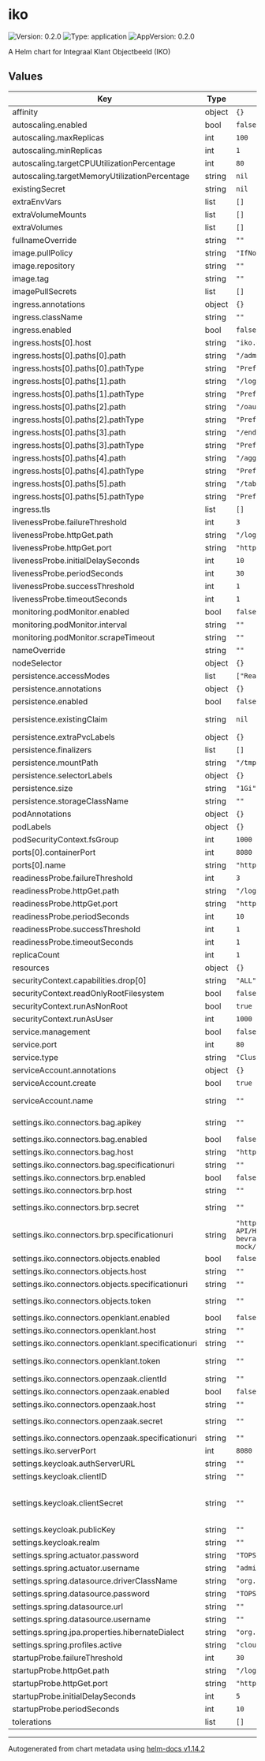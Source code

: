 # iko

![Version: 0.2.0](https://img.shields.io/badge/Version-0.2.0-informational?style=flat-square) ![Type: application](https://img.shields.io/badge/Type-application-informational?style=flat-square) ![AppVersion: 0.2.0](https://img.shields.io/badge/AppVersion-0.2.0-informational?style=flat-square)

A Helm chart for Integraal Klant Objectbeeld (IKO)

## Values

| Key | Type | Default | Description |
|-----|------|---------|-------------|
| affinity | object | `{}` |  |
| autoscaling.enabled | bool | `false` |  |
| autoscaling.maxReplicas | int | `100` |  |
| autoscaling.minReplicas | int | `1` |  |
| autoscaling.targetCPUUtilizationPercentage | int | `80` |  |
| autoscaling.targetMemoryUtilizationPercentage | string | `nil` |  |
| existingSecret | string | `nil` |  |
| extraEnvVars | list | `[]` | Extra environment variables to inject into the container |
| extraVolumeMounts | list | `[]` | Additional volume mounts for the main container |
| extraVolumes | list | `[]` | Additional volumes to attach to the pod |
| fullnameOverride | string | `""` |  |
| image.pullPolicy | string | `"IfNotPresent"` | Pull policy for the image |
| image.repository | string | `""` | Domain of the image repository |
| image.tag | string | `""` | Overrides the image tag whose default is the chart appVersion. |
| imagePullSecrets | list | `[]` |  |
| ingress.annotations | object | `{}` |  |
| ingress.className | string | `""` |  |
| ingress.enabled | bool | `false` |  |
| ingress.hosts[0].host | string | `"iko.example.com"` |  |
| ingress.hosts[0].paths[0].path | string | `"/admin"` |  |
| ingress.hosts[0].paths[0].pathType | string | `"Prefix"` |  |
| ingress.hosts[0].paths[1].path | string | `"/login"` |  |
| ingress.hosts[0].paths[1].pathType | string | `"Prefix"` |  |
| ingress.hosts[0].paths[2].path | string | `"/oauth2"` |  |
| ingress.hosts[0].paths[2].pathType | string | `"Prefix"` |  |
| ingress.hosts[0].paths[3].path | string | `"/endpoints"` |  |
| ingress.hosts[0].paths[3].pathType | string | `"Prefix"` |  |
| ingress.hosts[0].paths[4].path | string | `"/aggregated-data-profiles"` |  |
| ingress.hosts[0].paths[4].pathType | string | `"Prefix"` |  |
| ingress.hosts[0].paths[5].path | string | `"/tab-illo.png"` |  |
| ingress.hosts[0].paths[5].pathType | string | `"Prefix"` |  |
| ingress.tls | list | `[]` |  |
| livenessProbe.failureThreshold | int | `3` |  |
| livenessProbe.httpGet.path | string | `"/login"` |  |
| livenessProbe.httpGet.port | string | `"http"` |  |
| livenessProbe.initialDelaySeconds | int | `10` |  |
| livenessProbe.periodSeconds | int | `30` |  |
| livenessProbe.successThreshold | int | `1` |  |
| livenessProbe.timeoutSeconds | int | `1` |  |
| monitoring.podMonitor.enabled | bool | `false` |  |
| monitoring.podMonitor.interval | string | `""` | Interval between Prometheus scrapes |
| monitoring.podMonitor.scrapeTimeout | string | `""` | Scrape timeout for the PodMonitor |
| nameOverride | string | `""` |  |
| nodeSelector | object | `{}` |  |
| persistence.accessModes | list | `["ReadWriteOnce"]` | Access modes for the PVC |
| persistence.annotations | object | `{}` |  |
| persistence.enabled | bool | `false` | Enable/disable persistent volumes for iko |
| persistence.existingClaim | string | `nil` | persistence.existingClaim The name of an existing PVC to use for persistence |
| persistence.extraPvcLabels | object | `{}` | Extra labels to add to the PVC metadata |
| persistence.finalizers | list | `[]` | Finalizers to add to the PVC |
| persistence.mountPath | string | `"/tmp"` | persistence.mountPath Path to mount the volume at. |
| persistence.selectorLabels | object | `{}` | Additional selector labels for the PVC |
| persistence.size | string | `"1Gi"` | persistence.size Size of data volume |
| persistence.storageClassName | string | `""` |  |
| podAnnotations | object | `{}` |  |
| podLabels | object | `{}` |  |
| podSecurityContext.fsGroup | int | `1000` |  |
| ports[0].containerPort | int | `8080` |  |
| ports[0].name | string | `"http"` |  |
| readinessProbe.failureThreshold | int | `3` |  |
| readinessProbe.httpGet.path | string | `"/login"` |  |
| readinessProbe.httpGet.port | string | `"http"` |  |
| readinessProbe.periodSeconds | int | `10` |  |
| readinessProbe.successThreshold | int | `1` |  |
| readinessProbe.timeoutSeconds | int | `1` |  |
| replicaCount | int | `1` | Amount of replicas running IKO |
| resources | object | `{}` |  |
| securityContext.capabilities.drop[0] | string | `"ALL"` |  |
| securityContext.readOnlyRootFilesystem | bool | `false` |  |
| securityContext.runAsNonRoot | bool | `true` |  |
| securityContext.runAsUser | int | `1000` |  |
| service.management | bool | `false` |  |
| service.port | int | `80` |  |
| service.type | string | `"ClusterIP"` |  |
| serviceAccount.annotations | object | `{}` | Annotations to add to the service account |
| serviceAccount.create | bool | `true` | Specifies whether a service account should be created |
| serviceAccount.name | string | `""` | If not set and create is true, a name is generated using the fullname template |
| settings.iko.connectors.bag.apikey | string | `""` | API key for accessing BAG Or, if using existingSecret: `IKO_CONNECTORS_BAG_APIKEY` |
| settings.iko.connectors.bag.enabled | bool | `false` | Enable the BAG connector |
| settings.iko.connectors.bag.host | string | `"https://api.bag.kadaster.nl"` | URL of the BAG service |
| settings.iko.connectors.bag.specificationuri | string | `""` | BAG specification URL |
| settings.iko.connectors.brp.enabled | bool | `false` | Enable the BRP connector |
| settings.iko.connectors.brp.host | string | `""` | URL of the BRP service |
| settings.iko.connectors.brp.secret | string | `""` | Secret/token for accessing BRP Or, if using existingSecret: `IKO_CONNECTORS_BRP_SECRET` |
| settings.iko.connectors.brp.specificationuri | string | `"https://raw.githubusercontent.com/BRP-API/Haal-Centraal-BRP-bevragen/refs/tags/v2.2.1-mock/specificatie/genereervariant/openapi.json"` |  |
| settings.iko.connectors.objects.enabled | bool | `false` | Enable the Objects connector |
| settings.iko.connectors.objects.host | string | `""` | URL of the Objects service |
| settings.iko.connectors.objects.specificationuri | string | `""` | OpenAPI specification URL for the Objects service |
| settings.iko.connectors.objects.token | string | `""` | Token for the Objects client Or, if using existingSecret: `IKO_CONNECTORS_OBJECTENAPI_TOKEN` |
| settings.iko.connectors.openklant.enabled | bool | `false` | Enable the Open Klant connector |
| settings.iko.connectors.openklant.host | string | `""` | URL of the Open Klant service |
| settings.iko.connectors.openklant.specificationuri | string | `""` | OpenAPI specification URL for the Open Klant service |
| settings.iko.connectors.openklant.token | string | `""` | Token used to authenticate with the Open Klant service Or, if using existingSecret: `IKO_CONNECTORS_OPENKLANT_TOKEN` |
| settings.iko.connectors.openzaak.clientId | string | `""` | Client ID used to authenticate with Open Zaak |
| settings.iko.connectors.openzaak.enabled | bool | `false` | Enable the Open Zaak connector |
| settings.iko.connectors.openzaak.host | string | `""` | URL of the Open Zaak service |
| settings.iko.connectors.openzaak.secret | string | `""` | Secret for the Open Zaak client Or, if using existingSecret: `IKO_CONNECTORS_OPENZAAK_SECRET` |
| settings.iko.connectors.openzaak.specificationuri | string | `""` | OpenZaak specification URL |
| settings.iko.serverPort | int | `8080` | Port IKO listens on |
| settings.keycloak.authServerURL | string | `""` | URL of Keycloak - Required |
| settings.keycloak.clientID | string | `""` | Client-ID to connect with Keycloak |
| settings.keycloak.clientSecret | string | `""` | Client-Secret to connect with Keycloak. Or, if using existingSecret: `KEYCLOAK_CREDENTIALS_SECRET` and `SPRING_SECURITY_OAUTH2_CLIENT_REGISTRATION_KEYCLOAKAPI_CLIENTSECRET` (must set both) |
| settings.keycloak.publicKey | string | `""` | Use the public key with Use: 'SIG' and Provider: 'rsa-generated'. |
| settings.keycloak.realm | string | `""` | Keycloak realm - Required |
| settings.spring.actuator.password | string | `"TOPSECRET"` | Password to access the Spring actuator endpoint |
| settings.spring.actuator.username | string | `"admin"` | Username to access the Spring actuator endpoint |
| settings.spring.datasource.driverClassName | string | `"org.postgresql.Driver"` | Driver for the postgresql database |
| settings.spring.datasource.password | string | `"TOPSECRET"` | Password for the postgresql database |
| settings.spring.datasource.url | string | `""` | URL for the postgresql database |
| settings.spring.datasource.username | string | `""` | Username for the postgresql database |
| settings.spring.jpa.properties.hibernateDialect | string | `"org.hibernate.dialect.PostgreSQLDialect"` |  |
| settings.spring.profiles.active | string | `"cloud"` | Activated Spring profiles |
| startupProbe.failureThreshold | int | `30` |  |
| startupProbe.httpGet.path | string | `"/login"` |  |
| startupProbe.httpGet.port | string | `"http"` |  |
| startupProbe.initialDelaySeconds | int | `5` |  |
| startupProbe.periodSeconds | int | `10` |  |
| tolerations | list | `[]` |  |

----------------------------------------------
Autogenerated from chart metadata using [helm-docs v1.14.2](https://github.com/norwoodj/helm-docs/releases/v1.14.2)
